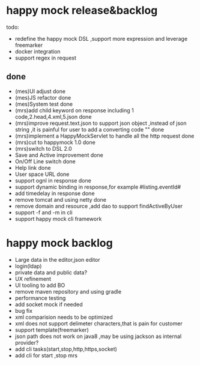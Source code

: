 happy mock release&backlog
===========================
todo:
- redefine the happy mock DSL ,support more expression and leverage freemarker
- docker integration
- support regex in request



done
---
- (mes)UI adjust done
- (mes)JS refactor  done
- (mes)System test  done
- (mrs)add child keyword on response including 1 code,2.head,4.xml,5.json done
- (mrs)improve request.text.json to support json object ,instead of json string ,it is painful for user to add a converting code "\" done
- (mrs)implement a HappyMockServlet to handle all the http request  done
- (mrs)cut to happymock 1.0 done
- (mrs)switch to DSL 2.0
- Save and Active improvement done
- On/Off Line switch done
- Help link done
- User space URL done
- support ognl in response done
- support dynamic binding in response,for example #listing.eventId#
- add timedelay in response done
- remove tomcat and using netty done
- remove domain and resource ,add dao to support findActiveByUser
- support -f and -m in cli
- support happy mock cli framework


happy mock backlog
============================
- Large data in the editor,json editor
- login(ldap)
- private data and public data?
- UX refinement
- UI tooling to add BO
- remove maven repository and using gradle
- performance testing
- add socket mock if needed
- bug fix
- xml comparision needs to be optimized
- xml does not support delimeter characters,that is pain for customer
- support template(freemarker)
- json path does not work on java8 ,may be using jackson as internal provider?
- add cli tasks(start,stop,http,https,socket)
- add cli for start ,stop mrs












